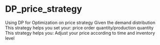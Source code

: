 # DP_price_strategy
 Using DP for Optimization on price strategy
Given the demand distribution
This strategy helps you set your:
price
order quantity/production quantity
This strategy helps you:
Adjust your price according to time and inventory level

